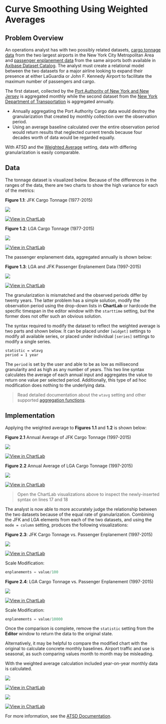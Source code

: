 # Curve Smoothing Using Weighted Averages

## Problem Overview

An operations analyst has with two possibly related datasets, [cargo tonnage data](https://axibase.com/datasets/socrata/nthh-fhwt.html) from the two largest airports in the New York City Metropolitan Area and [passenger enplanement data](https://axibase.com/datasets/socrata/vpv5-zd4k.html)
from the same airports both available in [Axibase Dataset Catalog](https://axibase.com/datasets/). The analyst must create a relational model between the two datasets for a major airline looking to expand their presence
at either LaGuardia or John F. Kennedy Airport to facilitate the maximum number of passengers and cargo.

The first dataset, collected by the [Port Authority of New York and New Jersey](https://www.panynj.gov/) is aggregated monthly while the second dataset from
the [New York Department of Transportation](https://www.dot.ny.gov/index) is aggregated annually.

* Annually aggregating the Port Authority Cargo data would destroy the granularization that created by monthly collection over the observation period.
* Using an average baseline calculated over the entire observation period would return results that neglected current trends because four decades worth of data would be regarded equally.

With ATSD and the [Weighted Average](https://github.com/axibase/charts/blob/master/configuration/aggregators.md#aggregators)
setting, data with differing granularization is easily comparable.

## Data

The tonnage dataset is visualized below. Because of the differences in the ranges of the data, there are two charts to show the high variance for each of the metrics:

**Figure 1.1**: JFK Cargo Tonnage (1977-2015)

![](./images/ra-001.png)

[![View in ChartLab](./images/button.png)](https://apps.axibase.com/chartlab/479e4525/#fullscreen)

**Figure 1.2**: LGA Cargo Tonnage (1977-2015)

![](./images/ra-002.png)

[![View in ChartLab](./images/button.png)](https://apps.axibase.com/chartlab/f36262ee/#fullscreen)

The passenger enplanement data, aggregated annually is shown below:

**Figure 1.3**: LGA and JFK Passenger Enplanement Data (1997-2015)

![](./images/ra-003.png)

[![View in ChartLab](./images/button.png)](https://apps.axibase.com/chartlab/00cf9be3/#fullscreen)

The granularization is mismatched and the observed periods differ by twenty years. The latter problem has a simple solution, modify the observation period using the drop-down lists in **ChartLab** or hardcode the specific timespan in the editor
window with the `starttime` setting, but the former does not offer such an obvious solution.

The syntax required to modify the dataset to reflect the weighted average is two parts and shown below. It can be placed under `[widget]` settings to modify all available series, or placed under individual `[series]` settings to modify a single series.

```ls
statistic = wtavg
period = 1 year
```

The `period` is set by the user and able to be as low as millisecond granularity and as high as any
number of years. This two line syntax calculates the average of each annual input and aggregates the value to return one value
per selected period. Additionally, this type of ad hoc modification does nothing to the underlying data.

> Read detailed documentation about the `wtavg` setting and other supported [aggregation functions](https://github.com/axibase/charts/blob/master/configuration/aggregators.md#aggregators).

## Implementation

Applying the weighted average to **Figures 1.1** and **1.2** is shown below:

**Figure 2.1** Annual Average of JFK Cargo Tonnage (1997-2015)

![](./images/ra-004.png)

[![View in ChartLab](./images/button.png)](https://apps.axibase.com/chartlab/b03d8e2c/#fullscreen)

**Figure 2.2** Annual Average of LGA Cargo Tonnage (1997-2015)

![](./images/ra-005.png)

[![View in ChartLab](./images/button.png)](https://apps.axibase.com/chartlab/b456f1b5/#fullscreen)

> Open the ChartLab visualizations above to inspect the newly-inserted syntax on lines 17 and 18

The analyst is now able to more accurately judge the relationship between the two datasets because of the equal rate of
granularization. Combining the JFK and LGA elements from each of the two datasets, and using the `mode = column` setting,
produces the following visualizations:

**Figure 2.3**: JFK Cargo Tonnage vs. Passenger Enplanement (1997-2015)

![](./images/ra-006.png)

[![View in ChartLab](./images/button.png)](https://apps.axibase.com/chartlab/897c0429/#fullscreen)

Scale Modification:

```javascript
enplanements = value/100
```

**Figure 2.4**: LGA Cargo Tonnage vs. Passenger Enplanement (1997-2015)

![](./images/ra-007.png)

[![View in ChartLab](./images/button.png)](https://apps.axibase.com/chartlab/0de58b58/#fullscreen)

Scale Modification:

```javascript
enplanements = value/10000
```

Once the comparison is complete, remove the `statistic` setting from the **Editor** window to return the data to the original
state.

Alternatively, it may be helpful to compare the modified chart with the original to calculate concrete monthly baselines. Airport traffic and use is seasonal, as such comparing values month to month may be misleading.

With the weighted average calculation included year-on-year monthly data is calculated.

![](./images/ra-009.png)

[![View in ChartLab](./images/button.png)](https://apps.axibase.com/chartlab/6b3e4ed6/#fullscreen)

![](./images/ra-010.png)

[![View in ChartLab](./images/button.png)](https://apps.axibase.com/chartlab/a4d77c47/#fullscreen)

For more information, see the [ATSD Documentation](https://axibase.com/docs/atsd/).